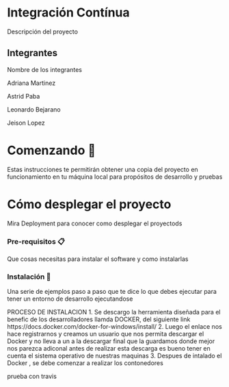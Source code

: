 <h1>Integración Contínua </h1>
<p>Descripción del proyecto</p>

<h2>Integrantes</h2>
<p>Nombre de los integrantes </p>
<p>
Adriana Martinez</p>
<p>Astrid Paba  </p>
<p>Leonardo Bejarano </p>
<p>Jeison Lopez</p>

<h1>Comenzando 🚀</h1>
<p >
Estas instrucciones te permitirán obtener una copia del proyecto en funcionamiento en tu máquina local para propósitos de desarrollo y pruebas</p>
<h1>Cómo desplegar el proyecto</h1>
Mira Deployment para conocer como desplegar el proyectods
<h3>
Pre-requisitos 📋</h3>
Que cosas necesitas para instalar el software y como instalarlas
<h3>
Instalación 🔧</h3>
Una serie de ejemplos paso a paso que te dice lo que debes ejecutar para tener un entorno de desarrollo ejecutandose
<p>
PROCESO DE INSTALACION </h3>
1. Se descargo  la herramienta diseñada para  el benefic de los  desarrolladores llamda DOCKER, del siguiente link https://docs.docker.com/docker-for-windows/install/
2. Luego el  enlace nos hace  registrarnos y creamos un usuario que nos permita  descargar el Docker y no  lleva a un  a la descargar final que la  guardamos donde mejor  nos parezca adiconal antes de realizar  esta descarga es bueno tener en cuenta el sistema operativo de nuestras maquinas
3. Despues de intalado el Docker , se debe comenzar  a realizar  los contonedores

prueba con travis
  
